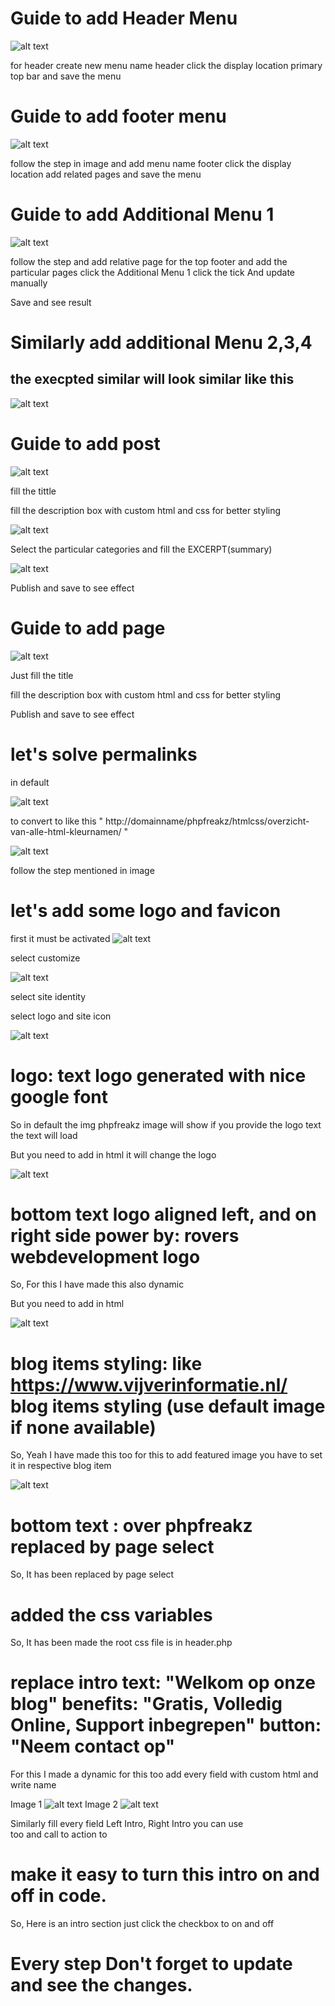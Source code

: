 # Guide to add Header Menu

![alt text](image-1.png)

for header create new menu name header 
click the display location primary top bar and save the menu



# Guide to add footer menu

![alt text](image.png)

follow the step in image and add menu name footer
click the display location add related pages and save the menu


# Guide to add Additional Menu 1 

![alt text](image-12.png)

follow the step and add relative page for the top footer  and add the particular pages
click the Additional Menu 1 click the tick
And update manually 

Save and see result 



# Similarly add additional Menu 2,3,4

## the execpted similar will look similar like this 

![alt text](image-14.png)


# Guide to add post

![alt text](image-2.png)

fill the tittle

fill the description box with custom html and css for better styling 

![alt text](image-3.png)

Select the particular categories and fill the EXCERPT(summary)

![alt text](image-4.png)

Publish and save to see effect


# Guide to add page 


![alt text](image-5.png)

Just fill the title 

fill the description box with custom html and css for better styling 

Publish and save to see effect


# let's solve permalinks

in default 

![alt text](image-6.png)


to convert to like this " http://domainname/phpfreakz/htmlcss/overzicht-van-alle-html-kleurnamen/ "

![alt text](image-7.png)

follow the step mentioned in image


# let's add some logo and favicon 

first it must be activated 
![alt text](image-8.png)

select customize

![alt text](image-9.png)

select site identity

select logo and site icon 

![alt text](image-10.png)





# logo: text logo generated with nice google font


So in default the img phpfreakz image will show if you provide the logo text the text will load

But you need to add in html it will change the logo 

![alt text](image-18.png)


# bottom text logo aligned left, and on right side power by: rovers webdevelopment logo

So, For this I have made this also dynamic 

But you need to add in html

![alt text](image-19.png)


# blog items styling: like https://www.vijverinformatie.nl/ blog items styling (use default image if none available)

So, Yeah I have made this too for this to add featured image you have to set it in respective blog item

![alt text](image-20.png)


# bottom text : over phpfreakz replaced by page select

So, It has been replaced by page select 


# added the css variables 
So, It has been made the root css file is in header.php


# replace intro text: "Welkom op onze blog" benefits: "Gratis, Volledig Online, Support inbegrepen" button: "Neem contact op" 


For this I made a dynamic for this too add every field with custom html and write name

Image 1
![alt text](image-22.png)
Image 2
![alt text](image-23.png)

Similarly fill every field Left Intro, Right Intro you can use <br> too and call to action to

# make it easy to turn this intro on and off in code.

So, Here is an intro section just click the checkbox to on and off

# Every step Don't forget to update and see the changes.
















